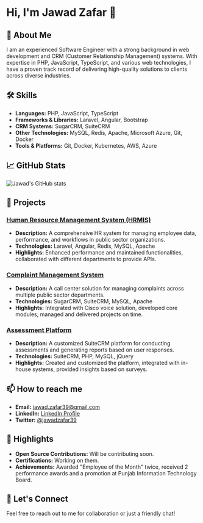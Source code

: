 # Hi, I'm Jawad Zafar 👋

## 🚀 About Me
I am an experienced Software Engineer with a strong background in web development and CRM (Customer Relationship Management) systems. With expertise in PHP, JavaScript, TypeScript, and various web technologies, I have a proven track record of delivering high-quality solutions to clients across diverse industries.

## 🛠️ Skills
- **Languages:** PHP, JavaScript, TypeScript
- **Frameworks & Libraries:** Laravel, Angular, Bootstrap
- **CRM Systems:** SugarCRM, SuiteCRM
- **Other Technologies:** MySQL, Redis, Apache, Microsoft Azure, Git, Docker
- **Tools & Platforms:** Git, Docker, Kubernetes, AWS, Azure

## 📈 GitHub Stats
![Jawad's GitHub stats](https://github-readme-stats.vercel.app/api?username=jawadzafar39&show_icons=true&theme=radical)

## 📂 Projects
### [Human Resource Management System (HRMIS)](https://github.com/jawadzafar39/hrmis)
- **Description:** A comprehensive HR system for managing employee data, performance, and workflows in public sector organizations.
- **Technologies:** Laravel, Angular, Redis, MySQL, Apache
- **Highlights:** Enhanced performance and maintained functionalities, collaborated with different departments to provide APIs.

### [Complaint Management System](https://github.com/jawadzafar39/complaint-management)
- **Description:** A call center solution for managing complaints across multiple public sector departments.
- **Technologies:** SugarCRM, SuiteCRM, MySQL, Apache
- **Highlights:** Integrated with Cisco voice solution, developed core modules, managed and delivered projects on time.

### [Assessment Platform](https://github.com/jawadzafar39/assessment-platform)
- **Description:** A customized SuiteCRM platform for conducting assessments and generating reports based on user responses.
- **Technologies:** SuiteCRM, PHP, MySQL, jQuery
- **Highlights:** Created and customized the platform, integrated with in-house systems, provided insights based on surveys.

## 📫 How to reach me
- **Email:** jawad.zafar39@gmail.com
- **LinkedIn:** [LinkedIn Profile](https://www.linkedin.com/in/jawad-zafar-25446572/)
- **Twitter:** [@jawadzafar39](https://twitter.com/jawadzafar39)

## 🌟 Highlights
- **Open Source Contributions:** Will be contributing soon.
- **Certifications:** Working on them.
- **Achievements:** Awarded "Employee of the Month" twice, received 2 performance awards and a promotion at Punjab Information Technology Board.

## 🤝 Let's Connect
Feel free to reach out to me for collaboration or just a friendly chat!
